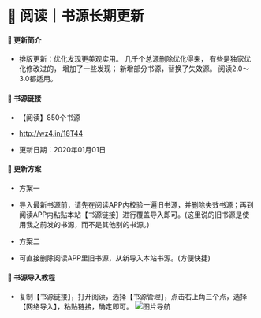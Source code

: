 # 📖 阅读｜书源长期更新

####  🔖 更新简介

- 排版更新：优化发现更美观实用。 几千个总源删除优化得来， 有些是独家优化修改过的， 增加了一些发现； 新增部分书源，替换了失效源。 阅读2.0～3.0都适用。

#### 🔗 书源链接

- 【阅读】850个书源

- http://wz4.in/18T44

- 更新日期：2020年01月01日

#### 💠 更新方案

- 方案一
- 导入最新书源前，请先在阅读APP内校验一遍旧书源，并删除失效书源；再到阅读APP内粘贴本站【书源链接】进行覆盖导入即可。(这里说的旧书源是使用我之前发的书源，而不是其他别的书源。)

- 方案二
- 可直接删除阅读APP里旧书源，从新导入本站书源。(方便快捷)

#### 💯 书源导入教程

- 复制【书源链接】，打开阅读，选择【书源管理】，点击右上角三个点，选择【网络导入】，粘贴链接，确定即可。
![图片导航](https://images.gitee.com/uploads/images/2019/1229/073941_31bd44d1_5572791.jpeg "IMG_20191229_073820.jpg")